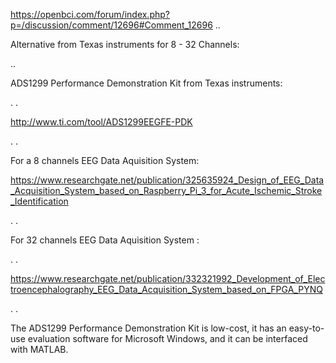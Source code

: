 https://openbci.com/forum/index.php?p=/discussion/comment/12696#Comment_12696
..

Alternative from Texas instruments for 8 - 32 Channels:

..


ADS1299 Performance Demonstration Kit from Texas instruments:

. .

http://www.ti.com/tool/ADS1299EEGFE-PDK

. .

For a 8 channels EEG Data Aquisition System:

https://www.researchgate.net/publication/325635924_Design_of_EEG_Data_Acquisition_System_based_on_Raspberry_Pi_3_for_Acute_Ischemic_Stroke_Identification

. .

For 32 channels EEG Data Aquisition System :

. .

https://www.researchgate.net/publication/332321992_Development_of_Electroencephalography_EEG_Data_Acquisition_System_based_on_FPGA_PYNQ

. .

The ADS1299 Performance Demonstration Kit is low-cost, it has an easy-to-use evaluation software for Microsoft Windows, and it can be interfaced with MATLAB.

